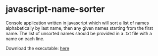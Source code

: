 # javascript-name-sorter

Console application written in javascript which will sort a list of names alphabetically by last name, then any given names
starting from the first name. The list of unsorted names should be provided in a .txt file with a name on each line.

Download the executable: [here](https://github.com/DanielCEvans/javascript-name-sorter/releases)
